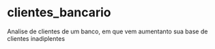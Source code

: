 # clientes_bancario
Analise de clientes de um banco, em que vem aumentanto sua base de clientes inadiplentes
